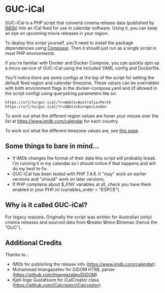 # GUC-iCal

GUC-iCal is a PHP script that converts cinema release data (published by [IMDb](https://www.imdb.com/calendar)) into an iCal feed for use in calendar software. Using it, you can keep an eye on upcoming movie releases in your region.

To deploy this script yourself, you'll need to install the package dependencies using [Composer](https://getcomposer.org/download/). Then it should just run as a single script in most PHP environments.

If you're familiar with Docker and Docker Compose, you can quickly spin up a micro service of GUC-iCal using the included YAML config and Dockerfile.

You'll notice there are some configs at the top of the script for setting the default feed region and calendar timezone. These values can be overridden with both environment flags in the docker-compose.yaml and (if allowed in the script config) using querystring parameters like so:

```
https://url/to/guc-ical/?r=AU&tz=Australia/Perth
https://url/to/guc-ical/?r=GB&tz=Europe/London
```

To work out what the different region values are hover your mouse over the list at https://www.imdb.com/calendar for each country.

To work out what the different timezone values are, see [this page](https://www.php.net/manual/en/timezones.php).

## Some things to bare in mind...

- If IMDb changes the format of their data this script will probably break. I'm running it in my calendar so I should notice if that happens and will do my best to fix.
- GUC-iCal has been tested with PHP 7.4.6. It "may" work on earlier versions and "should" work on later versions.
- If PHP complains about $_ENV variables at all, check you have them enabled in your PHP.ini (variables_order = "EGPCS").

## Why is it called GUC-iCal?

For legacy reasons. Originally the script was written for Australian (only) cinema releases and sourced data from **G**reater **U**nion **C**inemas (hence the "GUC").

## Additional Credits
  
Thanks to...

- IMDb for publishing the release info (https://www.imdb.com/calendar).
- Muhammad Imangazaliev for DiDOM HTML parser (https://github.com/Imangazaliev/DiDOM).
- Kjell-Inge Gustafsson for iCalCreator class (https://github.com/iCalcreator/iCalcreator).